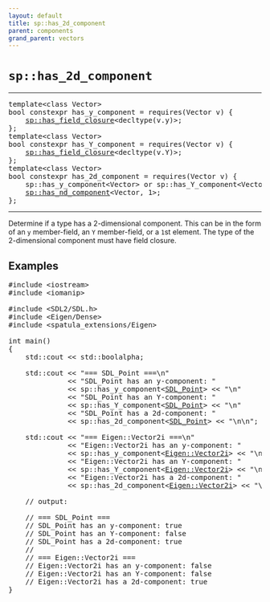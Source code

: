 ```yaml
---
layout: default
title: sp::has_2d_component
parent: components
grand_parent: vectors
---
```


# `sp::has_2d_component`

---

<pre>
template&lt;class Vector>
bool constexpr has_y_component = requires(Vector v) {
    <a href="../has_field_closure.html">sp::has_field_closure</a>&lt;decltype(v.y)>;
};
template&lt;class Vector>
bool constexpr has_Y_component = requires(Vector v) {
    <a href="../has_field_closure.html">sp::has_field_closure</a>&lt;decltype(v.Y)>;
};
template&lt;class Vector>
bool constexpr has_2d_component = requires(Vector v) {
    sp::has_y_component&lt;Vector> or sp::has_Y_component&lt;Vector> or
    <a href="">sp::has_nd_component</a>&lt;Vector, 1>;
};
</pre>

---

Determine if a type has a 2-dimensional component. This can be in the form of an
`y` member-field, an `Y` member-field, or a `1`st element. The type of the
2-dimensional component must have field closure.

## Examples

<pre>
#include &lt;iostream>
#include &lt;iomanip>

#include &lt;SDL2/SDL.h>
#include &lt;Eigen/Dense>
#include &lt;spatula_extensions/Eigen>

int main()
{
    std::cout << std::boolalpha;

    std::cout << "=== SDL_Point ===\n"
              << "SDL_Point has an y-component: "
              << sp::has_y_component&lt;<a href="https://wiki.libsdl.org/SDL_Point">SDL_Point</a>> << "\n"
              << "SDL_Point has an Y-component: "
              << sp::has_Y_component&lt;<a href="https://wiki.libsdl.org/SDL_Point">SDL_Point</a>> << "\n"
              << "SDL_Point has a 2d-component: "
              << sp::has_2d_component&lt;<a href="https://wiki.libsdl.org/SDL_Point">SDL_Point</a>> << "\n\n";

    std::cout << "=== Eigen::Vector2i ===\n"
              << "Eigen::Vector2i has an y-component: "
              << sp::has_y_component&lt;<a href="">Eigen::Vector2i</a>> << "\n"
              << "Eigen::Vector2i has an Y-component: "
              << sp::has_Y_component&lt;<a href="">Eigen::Vector2i</a>> << "\n"
              << "Eigen::Vector2i has a 2d-component: "
              << sp::has_2d_component&lt;<a href="">Eigen::Vector2i</a>> << "\n";

    // output:

    // === SDL_Point ===
    // SDL_Point has an y-component: true
    // SDL_Point has an Y-component: false
    // SDL_Point has a 2d-component: true
    // 
    // === Eigen::Vector2i ===
    // Eigen::Vector2i has an y-component: false
    // Eigen::Vector2i has an Y-component: false
    // Eigen::Vector2i has a 2d-component: true
}
</pre>
